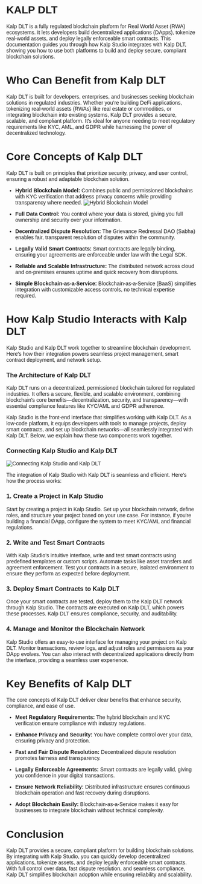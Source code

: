 <style>  body { font-family: "Source Sans 3", sans-serif!important; }</style>

<link  href="https://fonts.googleapis.com/css2?family=Source+Sans+3:ital,wght@0,200..900;1,200..900&display=swap"  rel="stylesheet">  <link  rel="stylesheet"  href="https://fonts.googleapis.com/icon?family=Material+Icons">

# KALP DLT

Kalp DLT is a fully regulated blockchain platform for Real World Asset (RWA) ecosystems. It lets developers build decentralized applications (DApps), tokenize real-world assets, and deploy legally enforceable smart contracts. This documentation guides you through how Kalp Studio integrates with Kalp DLT, showing you how to use both platforms to build and deploy secure, compliant blockchain solutions.

# Who Can Benefit from Kalp DLT

Kalp DLT is built for developers, enterprises, and businesses seeking blockchain solutions in regulated industries. Whether you’re building DeFi applications, tokenizing real-world assets (RWAs) like real estate or commodities, or integrating blockchain into existing systems, Kalp DLT provides a secure, scalable, and compliant platform. It's ideal for anyone needing to meet regulatory requirements like KYC, AML, and GDPR while harnessing the power of decentralized technology.

# Core Concepts of Kalp DLT

Kalp DLT is built on principles that prioritize security, privacy, and user control, ensuring a robust and adaptable blockchain solution.

- **Hybrid Blockchain Model:** Combines public and permissioned blockchains with KYC verification that address privacy concerns while providing transparency where needed. 
![Hybrid Blockchain Model](https://doc-images-kalp-studio.s3.ap-south-1.amazonaws.com/Screenshot+aud+2/HybridBC.jpg)

- **Full Data Control:** You control where your data is stored, giving you full ownership and security over your information.
- **Decentralized Dispute Resolution:** The Grievance Redressal DAO (Sabha) enables fair, transparent resolution of disputes within the community.
- **Legally Valid Smart Contracts:** Smart contracts are legally binding, ensuring your agreements are enforceable under law with the Legal SDK.
- **Reliable and Scalable Infrastructure:** The distributed network across cloud and on-premises ensures uptime and quick recovery from disruptions.
- **Simple Blockchain-as-a-Service:** Blockchain-as-a-Service (BaaS) simplifies integration with customizable access controls, no technical expertise required.

# How Kalp Studio Interacts with Kalp DLT

Kalp Studio and Kalp DLT work together to streamline blockchain development. Here's how their integration powers seamless project management, smart contract deployment, and network setup.

### The Architecture of Kalp DLT

Kalp DLT runs on a decentralized, permissioned blockchain tailored for regulated industries. It offers a secure, flexible, and scalable environment, combining blockchain's core benefits—decentralization, security, and transparency—with essential compliance features like KYC/AML and GDPR adherence.

Kalp Studio is the front-end interface that simplifies working with Kalp DLT. As a low-code platform, it equips developers with tools to manage projects, deploy smart contracts, and set up blockchain networks—all seamlessly integrated with Kalp DLT. Below, we explain how these two components work together.

### Connecting Kalp Studio and Kalp DLT
![Connecting Kalp Studio and Kalp DLT](https://doc-images-kalp-studio.s3.ap-south-1.amazonaws.com/Screenshot+aud+2/KSDLT.jpg)

The integration of Kalp Studio with Kalp DLT is seamless and efficient. Here's how the process works:

### 1. Create a Project in Kalp Studio

Start by creating a project in Kalp Studio. Set up your blockchain network, define roles, and structure your project based on your use case. For instance, if you're building a financial DApp, configure the system to meet KYC/AML and financial regulations.

### 2. Write and Test Smart Contracts

With Kalp Studio’s intuitive interface, write and test smart contracts using predefined templates or custom scripts. Automate tasks like asset transfers and agreement enforcement. Test your contracts in a secure, isolated environment to ensure they perform as expected before deployment.

### 3. Deploy Smart Contracts to Kalp DLT

Once your smart contracts are tested, deploy them to the Kalp DLT network through Kalp Studio. The contracts are executed on Kalp DLT, which powers these processes. Kalp DLT ensures compliance, security, and auditability.

### 4. Manage and Monitor the Blockchain Network

Kalp Studio offers an easy-to-use interface for managing your project on Kalp DLT. Monitor transactions, review logs, and adjust roles and permissions as your DApp evolves. You can also interact with decentralized applications directly from the interface, providing a seamless user experience.

# Key Benefits of Kalp DLT

The core concepts of Kalp DLT deliver clear benefits that enhance security, compliance, and ease of use.

- **Meet Regulatory Requirements:** The hybrid blockchain and KYC verification ensure compliance with industry regulations.

- **Enhance Privacy and Security:** You have complete control over your data, ensuring privacy and protection.

- **Fast and Fair Dispute Resolution:** Decentralized dispute resolution promotes fairness and transparency.

- **Legally Enforceable Agreements:** Smart contracts are legally valid, giving you confidence in your digital transactions.

- **Ensure Network Reliability:** Distributed infrastructure ensures continuous blockchain operation and fast recovery during disruptions.

- **Adopt Blockchain Easily:** Blockchain-as-a-Service makes it easy for businesses to integrate blockchain without technical complexity.

# Conclusion

Kalp DLT provides a secure, compliant platform for building blockchain solutions. By integrating with Kalp Studio, you can quickly develop decentralized applications, tokenize assets, and deploy legally enforceable smart contracts. With full control over data, fast dispute resolution, and seamless compliance, Kalp DLT simplifies blockchain adoption while ensuring reliability and scalability.